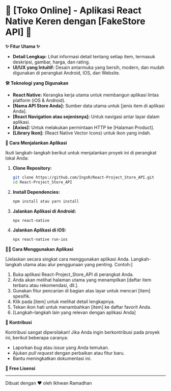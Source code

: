 # 🚀 [Toko Online] - Aplikasi React Native Keren dengan [FakeStore API] 🚀


**✨ Fitur Utama ✨**
*   **Detail Lengkap:** Lihat informasi detail tentang setiap item, termasuk deskripsi, gambar, harga, dan rating.
*   **UI/UX yang Intuitif:**  Desain antarmuka yang bersih, modern, dan mudah digunakan di perangkat Android, IOS, dan Website.


**🛠️ Teknologi yang Digunakan**

*   **React Native:** Kerangka kerja utama untuk membangun aplikasi lintas platform (iOS & Android).
*   **[Nama API Store Anda]:** Sumber data utama untuk [jenis item di aplikasi Anda].
*   **[React Navigation atau sejenisnya]:**  Untuk navigasi antar layar dalam aplikasi.
*   **[Axios]:** Untuk melakukan permintaan HTTP ke [Halaman Product].
*   **[Library Ikon]:** (React Native Vector Icons) untuk ikon yang indah.

**🚀 Cara Menjalankan Aplikasi**

Ikuti langkah-langkah berikut untuk menjalankan proyek ini di perangkat lokal Anda:

1.  **Clone Repository:**
    ```bash
    git clone https://github.com/IngsR/React-Project_Store_API.git
    cd React-Project_Store_API
    ```

2.  **Install Dependencies:**
    ```bash
    npm install atau yarn install
    ```



4.  **Jalankan Aplikasi di Android:**
    ```bash
    npx react-native 
    ```

5.  **Jalankan Aplikasi di iOS:**
    ```bash
    npx react-native run-ios 
    ```

**🧑‍💻 Cara Menggunakan Aplikasi**

[Jelaskan secara singkat cara menggunakan aplikasi Anda. Langkah-langkah utama atau alur penggunaan yang penting. Contoh:]

1.  Buka aplikasi React-Project_Store_API di perangkat Anda.
2.  Anda akan melihat halaman utama yang menampilkan [daftar item terbaru atau rekomendasi, dll.].
3.  Gunakan fitur pencarian di bagian atas layar untuk mencari [item] spesifik.
4.  Klik pada [item] untuk melihat detail lengkapnya.
5.  Tekan ikon hati untuk menambahkan [item] ke daftar favorit Anda.
6.  [Langkah-langkah lain yang relevan dengan aplikasi Anda]

**🤝 Kontribusi**

Kontribusi sangat dipersilakan! Jika Anda ingin berkontribusi pada proyek ini, berikut beberapa caranya:

*   Laporkan *bug* atau *issue* yang Anda temukan.
*   Ajukan *pull request* dengan perbaikan atau fitur baru.
*   Bantu meningkatkan dokumentasi ini.


**📄 Free Lisensi**

---

Dibuat dengan ❤️ oleh Ikhwan Ramadhan
